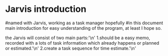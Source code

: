 # Jarvis introduction
#named with Jarvis, working as a task manager hopefully
#in this document main introduction for easy understanding of the program, at least I hope so.

the Jarvis will consist of two main parts:'\n'
1.should be a easy memo, recorded with a lots of task information which already happens or planned or estimated.'\n'
2.create a task sequence for time estimate.'\n'
